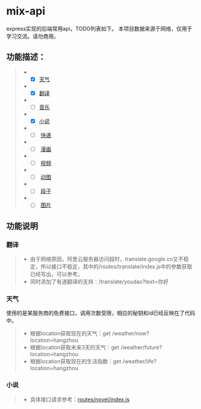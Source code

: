 # mix-api
express实现的后端常用api，TODO列表如下。
本项目数据来源于网络，仅用于学习交流。请勿商用。
## 功能描述：
> * - [x]  [天气](#天气)
> * - [x]  [翻译](#翻译)
> * - [ ]  [音乐](#音乐)
> * - [x]  [小说](#小说)
> * - [ ]  [快递](#快递)
> * - [ ]  [漫画](#漫画)
> * - [ ]  [视频](#视频)
> * - [ ]  [动图](#动图)
> * - [ ]  [段子](#段子)
> * - [ ]  [图片](#图片)

## 功能说明
### <span id="翻译">翻译</span>
> * 由于网络原因，阿里云服务器访问超时，translate.google.cn又不稳定，所以接口不稳定，其中的/routes/translate/index.js中的参数获取已经写出，可以参考。
> * 同时添加了有道翻译的支持：/translate/youdao?text=你好

### <span id="天气">天气</span>
使用的是某服务商的免费接口，调用次数受限，相应的秘钥和id已经反映在了代码中。
> * 根据location获取现在的天气：get /weather/now?location=hangzhou
> * 根据location获取未来3天的天气：get /weather/future?location=hangzhou
> * 根据location获取现在的生活指数：get /weather/life?location=hangzhou

### <span id="小说">小说</span>
> * 具体接口请求参考：[routes/novel/index.js](https://github.com/shock-lee/mix-api/blob/master/routes/novel/index.js)
